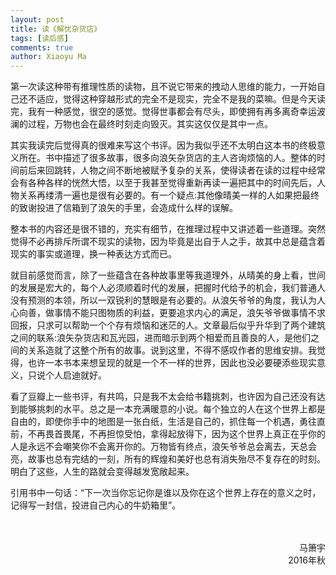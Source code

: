 ```yaml
---
layout: post
title: 读《解忧杂货店》
tags: [读后感]
comments: true
author: Xiaoyu Ma
---
```


第一次读这种带有推理性质的读物，且不说它带来的拽动人思维的能力，一开始自己还不适应，觉得这种穿越形式的完全不是现实，完全不是我的菜嘛。但是今天读完，我有一种感觉，很空的感觉。觉得世事都会有尽头，即使拥有再多离奇幸运波澜<!--more-->的过程，万物也会在最终时刻走向毁灭。其实这仅仅是其中一点。

其实我读完后觉得真的很难来写这个书评。因为我似乎还不太明白这本书的终极意义所在。书中描述了很多故事，很多向浪矢杂货店的主人咨询烦恼的人。整体的时间前后来回跳转，人物之间不断地被赋予复杂的关系，使得读者在读的过程中经常会有各种各样的恍然大悟，以至于我甚至觉得重新再读一遍把其中的时间先后，人物关系再缕清一遍也是很有必要的。有一个疑点:其他像晴美一样的人如果把最终的致谢投进了信箱到了浪矢的手里，会造成什么样的误解。

整本书的内容还是很不错的，充实有细节，在推理过程中又讲述着一些道理。突然觉得不必再排斥所谓不现实的读物，因为毕竟是出自于人之手，故其中总是蕴含着现实的事实或道理，换一种表达方式而已。

就目前感觉而言，除了一些蕴含在各种故事里等我道理外，从晴美的身上看，世间的发展是宏大的，每个人必须顺着时代的发展，把握时代给予的机会，我们普通人没有预测的本领，所以一双锐利的慧眼是有必要的。从浪矢爷爷的角度，我认为人心向善，做事情不能只图物质的利益，更要追求内心的满足，浪矢爷爷做事情不求回报，只求可以帮助一个个存有烦恼和迷茫的人。文章最后似乎升华到了两个建筑之间的联系:浪矢杂货店和瓦光园，进而暗示到两个相爱而且善良的人，是他们之间的关系造就了这整个所有的故事。说到这里，不得不感叹作者的思维安排。我觉得，也许一本书本来想呈现的就是一个不一样的世界，因此也没必要硬添些现实意义，只说个人启迪就好。

看了豆瓣上一些书评，有共鸣，只是我不太会给书籍挑刺，也许因为自己还没有达到能够挑刺的水平。总之是一本充满暖意的小说。每个独立的人在这个世界上都是自由的，即使你手中的地图是一张白纸，生活是自己的，抓住每一个机遇，勇往直前，不再畏首畏尾，不再担惊受怕，拿得起放得下，因为这个世界上真正在乎你的人是永远不会嘲笑你不会离开你的。万物皆有终点，浪矢爷爷总会离去，天总会亮，故事也总有完结的一刻，所有的辉煌和美好也总有消失殆尽不复存在的时刻。明白了这些，人生的路就会变得越发宽敞起来。

引用书中一句话：“下一次当你忘记你是谁以及你在这个世界上存在的意义之时，记得写一封信，投进自己内心的牛奶箱里”。

<br />
<br />
<div style="text-align: right"> 马箫宇 </div>
<div style="text-align: right"> 2016年秋 </div>

